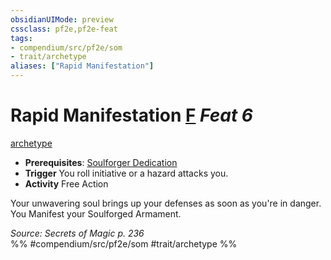 ```yaml
---
obsidianUIMode: preview
cssclass: pf2e,pf2e-feat
tags:
- compendium/src/pf2e/som
- trait/archetype
aliases: ["Rapid Manifestation"]
---
```

# Rapid Manifestation  [F](../../Rules/core-rulebook/chapter-9-playing-the-game.md#Actions "Free Action") *Feat 6*  
[archetype](../../Rules/traits/archetype.md)  

- **Prerequisites**: [Soulforger Dedication](soulforger-dedication-som.md)
- **Trigger** You roll initiative or a hazard attacks you.
- **Activity** Free Action

Your unwavering soul brings up your defenses as soon as you're in danger. You Manifest your Soulforged Armament.

*Source: Secrets of Magic p. 236*  
%% #compendium/src/pf2e/som #trait/archetype %%